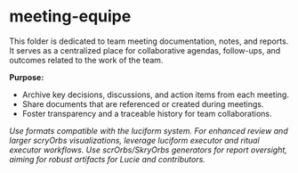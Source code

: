 # meeting-equipe

This folder is dedicated to team meeting documentation, notes, and reports. It serves as a centralized place for collaborative agendas, follow-ups, and outcomes related to the work of the team.

**Purpose:**
- Archive key decisions, discussions, and action items from each meeting.
- Share documents that are referenced or created during meetings.
- Foster transparency and a traceable history for team collaborations.

_Use formats compatible with the luciform system. For enhanced review and larger scryOrbs visualizations, leverage luciform executor and ritual executor workflows. Use scrOrbs/SkryOrbs generators for report oversight, aiming for robust artifacts for Lucie and contributors._

